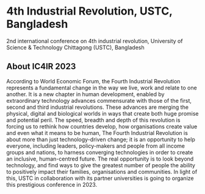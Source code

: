 # 4th Industrial Revolution, USTC, Bangladesh
2nd international conference on 4th industrial revolution, University of Science &amp; Technology Chittagong (USTC), Bangladesh

## About IC4IR 2023
According to World Economic Forum, the Fourth Industrial Revolution represents a fundamental change in the way we live, work and relate to one another. It is a new chapter in human development, enabled by extraordinary technology advances commensurate with those of the first, second and third industrial revolutions. These advances are merging the physical, digital and biological worlds in ways that create both huge promise and potential peril. The speed, breadth and depth of this revolution is forcing us to rethink how countries develop, how organisations create value and even what it means to be human, The Fourth Industrial Revolution is about more than just technology-driven change; it is an opportunity to help everyone, including leaders, policy-makers and people from all income groups and nations, to harness converging technologies in order to create an inclusive, human-centred future. The real opportunity is to look beyond technology, and find ways to give the greatest number of people the ability to positively impact their families, organisations and communities. In light of this, USTC in collaboration with its partner universities is going to organize this prestigious conference in 2023.
